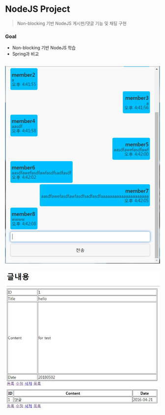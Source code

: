 # NodeJS Project

> Non-blocking 기반 NodeJS 게시판/댓글 기능 및 채팅 구현

### Goal
- Non-blocking 기반 NodeJS 학습
- Spring과 비교

![NodeJS2_Main](https://github.com/meloning/portfolio/blob/master/images/NodeJS2_Main.PNG)
---
![NodeJS_Sub](https://github.com/meloning/portfolio/blob/master/images/NodeJS_Sub.JPG)
